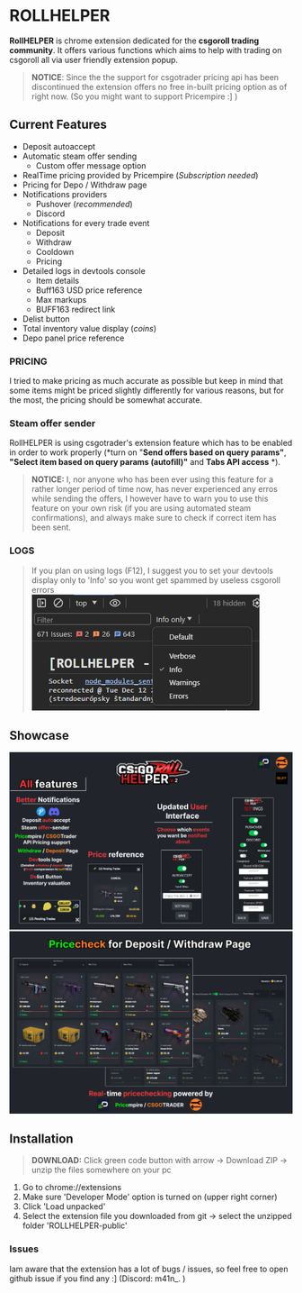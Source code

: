 # ROLLHELPER

**RollHELPER** is chrome extension dedicated for the **csgoroll trading community**. It offers various functions which aims to help with trading on csgoroll all via user friendly extension popup.
> **NOTICE**: Since the the support for csgotrader pricing api has been discontinued the extension offers no free in-built pricing option as of right now. (So you might want to support Pricempire :] )
## Current Features
- Deposit autoaccept
- Automatic steam offer sending
    -  Custom offer message option
- RealTime pricing provided by Pricempire (*Subscription needed*)
- Pricing for Depo / Withdraw page
-  Notifications providers
    - Pushover (*recommended*)
    - Discord
- Notifications for every trade event
    - Deposit
    - Withdraw
    - Cooldown
    - Pricing
- Detailed logs in devtools console
    - Item details
    - Buff163 USD price reference
    - Max markups
    - BUFF163 redirect link
- Delist button
- Total inventory value display (*coins*)
- Depo panel price reference

### PRICING
I tried to make pricing as much accurate as possible but keep in mind that some items might
be priced slightly differently for various reasons, but for the most, the pricing should be 
somewhat accurate.

### Steam offer sender
RollHELPER is using csgotrader's extension feature which has to be enabled  
in order to work properly (*turn on "**Send offers based on query params"**, **"Select item based on query params (autofill)"** and **Tabs API access** *).
> **NOTICE:** I, nor anyone who has been ever using this feature for a rather longer period of time now, has never experienced any erros while sending the offers, I however have to warn you to use this feature on your own risk (if you are using automated steam confirmations), and always make sure to check if correct item has been sent.

### LOGS
> If you plan on using logs (F12), I suggest you to set your devtools display
> only to 'Info' so you wont get spammed by useless csgoroll errors<br>
![devtool.png](assets%2Fico%2Fshowcase%2Fdevtool.png)

## Showcase
![main-showcase.png](assets/ico/showcase/main-showcase.png)
![DepoWithdraw.png](assets/ico/showcase/DepoWithdraw.png)

## Installation
> **DOWNLOAD:** Click green code button with arrow -> Download ZIP -> unzip the files somewhere on your pc
1. Go to chrome://extensions
2. Make sure 'Developer Mode' option is turned on (upper right corner)
3. Click 'Load unpacked'
4. Select the extension file you downloaded from git -> select the unzipped folder 'ROLLHELPER-public'

### Issues
Iam aware that the extension has a lot of bugs / issues, so feel free to open github issue if 
you find any :] (Discord: m41n_. )
